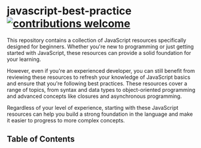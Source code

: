 
javascript-best-practice [![contributions welcome](https://img.shields.io/badge/contributions-welcome-brightgreen.svg?style=flat)](https://github.com/docdis/javascript-best-practice/issues)
========================

This repository contains a collection of JavaScript resources specifically designed for beginners. Whether you're new to programming or just getting started with JavaScript, these resources can provide a solid foundation for your learning.

However, even if you're an experienced developer, you can still benefit from reviewing these resources to refresh your knowledge of JavaScript basics and ensure that you're following best practices. These resources cover a range of topics, from syntax and data types to object-oriented programming and advanced concepts like closures and asynchronous programming.

Regardless of your level of experience, starting with these JavaScript resources can help you build a strong foundation in the language and make it easier to progress to more complex concepts.


## Table of Contents
